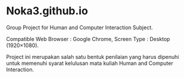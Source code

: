 # Noka3.github.io
Group Project for Human and Computer Interaction Subject.

Compatible Web Browser : Google Chrome, Screen Type : Desktop (1920×1080).

Project ini merupakan salah satu bentuk penilaian yang harus dipenuhi untuk memenuhi syarat kelulusan mata kuliah Human and Computer Interaction.
